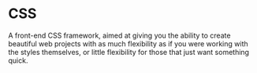 # CSS
A front-end CSS framework, aimed at giving you the ability to create beautiful web projects with as much flexibility as if you were working with the styles themselves, or little flexibility for those that just want something quick.
